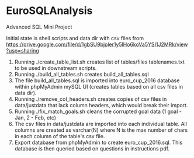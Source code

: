 # EuroSQLAnalysis
Advanced SQL Mini Project

Initial state is shell scripts and data dir with csv files from https://drive.google.com/file/d/1gbSU9bjpler1y5lHo6koVa5YSI1J2MRk/view?usp=sharing

1. Running ./create_table_list.sh creates list of tables/files tablenames.txt to be used in downstream scripts.
2. Running ./build_all_tables.sh creates build_all_tables.sql
3. The file build_all_tables.sql is imported into euro_cup_2016 database within phpMyAdmin mySQL UI (creates tables based on all csv files in data dir).
4. Running ./remove_col_headers.sh creates copies of csv files in data/justdata that lack column headers, which would break their import.
5. Running ./fix_match_goals.sh cleans the corrupted goal data (1 goal - Jan, 2 - Feb, etc)
6. The csv files in data/justdata are imported into each individual table. All columns are created as varchar(N) where N is the max number of chars in each column of the table's csv file.
7. Export database from phpMyAdmin to create euro_cup_2016.sql.  This database is then queried based on questions in instructions pdf.
